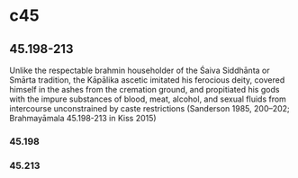 

# c45
## 45.198-213
Unlike the respectable brahmin householder of the Śaiva Siddhānta or Smārta tradition, the Kāpālika ascetic imitated his ferocious deity, covered himself in the ashes from the cremation ground, and propitiated his gods with the impure substances of blood, meat, alcohol, and sexual fluids from intercourse unconstrained by caste restrictions (Sanderson 1985, 200–202; Brahmayāmala 45.198-213 in Kiss 2015)
### 45.198
### 45.213